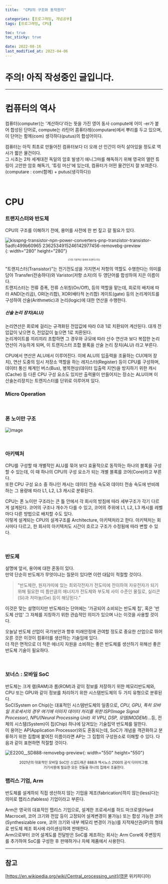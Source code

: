 ```yaml
---
title:  "CPU의 구조와 동작원리"

categories: [프로그래밍, 개념공부]
tags: [프로그래밍, CPU]

toc: true
toc_sticky: true
 
date: 2022-08-16
last_modified_at: 2023-04-06
---
```


# 주의! 아직 작성중인 글입니다.

---

# 컴퓨터의 역사 

컴퓨터(computer)는 '계산하다'라는 뜻을 가진 영어 동사 compute에 어미 -er가 붙어 합성된 단어로, compute는 라틴어 콤퓨타레(computare)에서 뿌리를 두고 있으며, 이 단어는 함께(com) 생각하다(putus)의 합성어이다.  

컴퓨터는 아직 최초로 만들어진 컴퓨터보다 더 오래 산 인간이 아직 살아있을 정도로 역사가 짧은 물건이다.  
그 시초는 2차 세계대전 독일의 암호 발생기 에니그마를 해독하기 위해 영국의 앨런 튜링이 고안한 암호 해독기, '튜링 머신'에 있는데, 컴퓨터가 어떤 물건인지 잘 보여준다. (computare : com(함께) + putus(생각하다))

<br>

# CPU 

### 트랜지스터와 반도체 

CPU의 구조를 이해하기 전에, 용어를 사전에 한 번 짚고 갈 필요가 있다.  

![kisspng-transistor-npn-power-converters-pnp-tranzistor-transistor-5adfc499b60965 2362534915246142977456-removebg-preview](https://user-images.githubusercontent.com/96360829/185552492-4b22d826-3033-46f3-b770-1c4d0410ef9e.png){: width="280" height="280"}
<div style="font-size:50%"><center>《가장 기본적인 형태의 트랜지스터》</center></div>

"트랜지스터(Transistor)"는 전기전도성을 가지면서 저항의 역할도 수행한다는 의미를 담아 Transfer(전송하다)와 Varistor(저항 소자)의 두 영단어를 합성하여 지은 이름이다.  
트랜지스터는 전류 증폭, 전류 스위칭(On/Off), 등의 역할을 맡는데, 회로의 배치에 따라 AND(논리곱), OR(논리합), XOR(배타적 논리합) 게이트(gate) 등의 논리게이트를 구성하여 산술(Arithmetic)과 논리(logic)에 대한 연산을 수행한다.

##### 산술 논리 장치(ALU)  

논리연산은 회로에 걸리는 규격화된 전압값에 따라 0과 1로 치환되어 계산된다. 대개 전압값이 낮으면 0, 전압값이 높으면 1로 치환된다.  
논리게이트를 끼리끼리 조합하면 그 경우와 규모에 따라 산수 연산과 보다 복잡한 논리연산이 가능하게 되며, 이 트랜지스터 조합 블록을 산술 논리 장치(ALU) 라고 부른다.  

CPU에서 연산은 ALU에서 이루어진다. 이에 ALU의 입출력을 조율하는 CU(제어 장치), 연산 도중의 임시 저장소 역할을 하는 레지스터(Register) 등이 CPU를 구성하며, 데이터 통신 체계인 버스(Bus), 병목현상(데이터 입출력 지연)을 방지하기 위한 캐시(Cache) 등 다른 CPU 구성 요소도 있지만 출력물이 만들어지는 장소는 ALU이며 이 산술논리장치는 트랜지스터를 단위로 이루어져 있다.  

### Micro Operation

<br>

### 폰 노이만 구조

![image](https://user-images.githubusercontent.com/96360829/207779572-dcc5ce18-71d5-460b-9e9a-2c3bc5725a74.png)

<br>

### 아키텍처

CPU를 구성할 때 개별적인 ALU를 묶어 보다 효율적으로 동작하는 하나의 블록을 구성할 수 있는데, 이 때 하나의 CPU의 구성 요소가 되는 개별 블록를 코어(Core)라고 부른다.  
또한 CPU 구성 요소 중 하나인 캐시는 데이터 전송 속도와 데이터 전송 속도에 반비례하는 그 용량에 따라 L1, L2, L3 캐시로 분류된다.

CPU는 폰 노이만 구조라는 큰 틀 안에서 각 회사의 방침에 따라 세부구조가 각기 다르게 설계된다. 
코어의 구조나 개수가 다를 수 있고, 코어의 주위에 L1, L2, L3 캐시를 레벨마다 다른 방법으로 배치할 수도 있다.  
이렇게 설계되는 CPU의 설계구조를 Architecture, 아키텍처라고 한다. 아키텍처는 회사마다 다르고, 한 회사의 아키텍처도 시간이 흐르고 구조가 수정됨에 따라 변할 수 있다.

<br>

### 반도체 

설명에 앞서, 용어에 대한 혼동이 있다.  
만약 단순히 반도체가 무엇이냐는 질문이 있다면 이런 대답이 적절할 것이다.

> "반도체란, 원자가띠에 있는 최외각전자가 전도띠에 전이하여 자유전자가 되기 위해 필요한 띠 틈만큼의 에너지가 전도체와 부도체 사이 수준인 물질로, 실리콘(Si)과 저마늄(Ge) 등이 해당된다."

이것은 맞는 설명이지만 반도체라는 단어에는 '가공되어 소비되는 반도체 칩', 혹은 '반도체 산업' 그 자체를 지칭하기 위한 관습적인 의미가 있으며 나는 이것을 사용할 것이다.  

오늘날 반도체 산업이 국가보안과 향후 미래안정에 관여할 정도로 중요한 산업으로 뛰어오른 것은 이것이 컴퓨터를 생산하는 기술임에 있다.  
더 작은 면적으로 더 적은 에너지 자원을 소비하는 좋은 반도체를 생산하기 위해선 좋은 반도체 기술이 필요하다.  

<br>

### 보너스 : 모바일 SoC 

반도체는 크게 램(RAM)과 롬(ROM)과 같이 정보를 저장하기 위한 메모리반도체와, CPU 또는 GPU와 같이 정보를 처리하기 위한 시스템반도체의 두 가지 유형으로 분류된다.  
SoC(System on Chip)는 대표적인 시스템반도체의 일종으로, <i>CPU, GPU, 특히 모바일 프로세서의 경우 여기에 이미지 데이터 처리를 위한 ISP(Image Signal Processor), NPU(Neural Processing Unit) 외 VPU, DSP, 모뎀(MODEM)...</i>등, 전체의 시스템(System)이 칩(Chip) 하나에 담겨있는 기술집약 반도체를 말한다.  
이 용어는 AP(Application Processor)와도 혼동되는데, SoC가 개념을 객관화하고 분류하기 위한 집합에 붙여진 이름이라면 AP는 그 집합의 구성원소로 이해할 수 있다. 다음과 같이 표현하면 적절할 것이다.

![E2200__SD888-removebg-preview](https://user-images.githubusercontent.com/96360829/185637458-0e5cef53-ad34-4e4b-9221-08197eebf8ee.png){: width="550" height="550"}
<div style = "font-size:80%" ><center>2021년의 대표적인 모바일 SoC인 스냅드래곤 888과 엑시노스 2100의 공식 다이어그램.</center></div>
<div style = "font-size:80%" ><center>기기사용에 필요한 모든 것들을 하나의 칩에서 조율한다.</center></div>

### 팹리스 기업, Arm 

반도체를 설계하되 직접 생산하지 않는 기업을 제조(fabrication)하지 않는(less)다는 의미로 팹리스(fabless) 기업이라고 부른다.

Arm은 영국의 대표적인 팹리스 기업으로, 설계한 프로세서를 하드 마크로셀(Hard Macrocell, 코어 크기와 전압 등이 고정되어 설계변경이 불가능) 또는 합성 가능한 코어(Synthesizable core, 코어 크기와 내부 메모리 변경이 가능)를 지적재산권(IP)의 형태로 반도체 제조 회사에 라이센싱하여 판매한다.  
Arm으로부터 코어 설계도를 전달받은 SoC를 제조하는 회사는 Arm Core에 주변장치를 추가하여 SoC를 구성한 후 판매하거나 자체 제품에서 사용한다.

---

 ## <b>참고</b> 

[https://en.wikipedia.org/wiki/Central_processing_unit](영문 위키피디아)